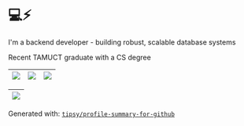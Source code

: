 # 💻⚡

I'm a backend developer - building robust, scalable database systems

Recent TAMUCT graduate with a CS degree

|![](https://github-profile-summary-cards.vercel.app/api/cards/stats?username=woodmtaylor&theme=dark)|![](https://github-profile-summary-cards.vercel.app/api/cards/repos-per-language?username=woodmtaylor&theme=dark)|![](https://github-profile-summary-cards.vercel.app/api/cards/most-commit-language?username=woodmtaylor&theme=dark)|
|-----|------|------|

|![](http://github-profile-summary-cards.vercel.app/api/cards/productive-time?username=woodmtaylor&theme=dark)|
|------|

Generated with: [`tipsy/profile-summary-for-github`](https://github.com/tipsy/profile-summary-for-github)
